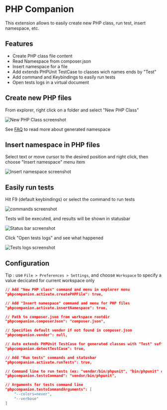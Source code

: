 PHP Companion
=============

This extension allows to easily create new PHP class, run test, insert namespace, etc.

Features
--------

* Create PHP class file content
* Read Namespace from composer.json
* Insert namespace for a file
* Add extends PHPUnit TestCase to classes wich names ends by "Test"
* Add command and Keybindings to easily run tests
* Open tests logs in a virtual document

Create new PHP files
--------------------

From explorer, right click on a folder and select "New PHP Class"

![New PHP Class screenshot](https://raw.githubusercontent.com/blanc-frederic/vs-phpcompanion/main/resources/new_php_class.png)

See [FAQ](https://github.com/blanc-frederic/vs-phpcompanion/blob/main/FAQ.md) to read more about generated namespace

Insert namespace in PHP files
-----------------------------

Select text or move cursor to the desired position and right click, then choose "Insert namespace" menu item

![Insert namespace screenshot](https://raw.githubusercontent.com/blanc-frederic/vs-phpcompanion/main/resources/insert_namespace.png)

Easily run tests
----------------

Hit F9 (default keybindings) or select the command to run tests

![commands screenshot](https://raw.githubusercontent.com/blanc-frederic/vs-phpcompanion/main/resources/commands.png)

Tests will be executed, and results will be shown in statusbar

![Status bar screenshot](https://raw.githubusercontent.com/blanc-frederic/vs-phpcompanion/main/resources/status_bar.png)

Click "Open tests logs" and see what happened

![Tests logs screenshot](https://raw.githubusercontent.com/blanc-frederic/vs-phpcompanion/main/resources/open_logs.png)

Configuration
-------------

Tip : use `File > Preferences > Settings`, and choose `Workspace` to specify a value decicated for current workspace only

```json
// Add "New PHP class" command and menu in explorer menu
"phpcompanion.activate.createPHPFile": true,

// Add "Insert namespace" command and menu for PHP files
"phpcompanion.activate.insertNamespace": true,

// Path to composer.json from workspace rootdir
"phpcompanion.composerJson": "composer.json",

// Specifies default vendor if not found in composer.json
"phpcompanion.vendor": null,

// Auto extends PHPUnit TestCase for generated classes with "Test" suffix
"phpcompanion.detectTestCase": true,

// Add "Run tests" commands and statusbar
"phpcompanion.activate.runTests": true,

// Command line to run tests (ex: "vendor/bin/phpunit", "bin/phpunit" or "phpunit")
"phpcompanion.testsCommand": "vendor/bin/phpunit",

// Arguments for tests command line
"phpcompanion.testsCommandArguments": [
    "--colors=never",
    "--verbose"
]
```
